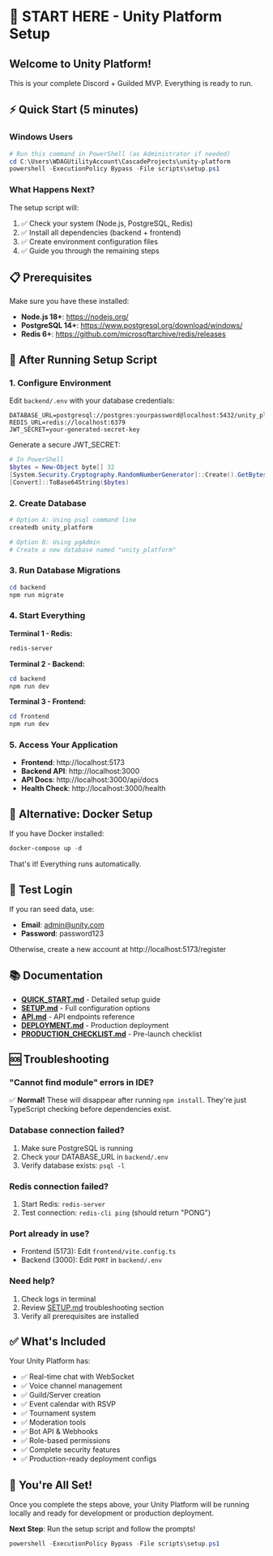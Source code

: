 # 🚀 START HERE - Unity Platform Setup

## Welcome to Unity Platform!

This is your complete Discord + Guilded MVP. Everything is ready to run.

## ⚡ Quick Start (5 minutes)

### Windows Users
```powershell
# Run this command in PowerShell (as Administrator if needed)
cd C:\Users\WDAGUtilityAccount\CascadeProjects\unity-platform
powershell -ExecutionPolicy Bypass -File scripts\setup.ps1
```

### What Happens Next?
The setup script will:
1. ✅ Check your system (Node.js, PostgreSQL, Redis)
2. ✅ Install all dependencies (backend + frontend)
3. ✅ Create environment configuration files
4. ✅ Guide you through the remaining steps

## 📋 Prerequisites

Make sure you have these installed:
- **Node.js 18+**: https://nodejs.org/
- **PostgreSQL 14+**: https://www.postgresql.org/download/windows/
- **Redis 6+**: https://github.com/microsoftarchive/redis/releases

## 🎯 After Running Setup Script

### 1. Configure Environment
Edit `backend/.env` with your database credentials:
```env
DATABASE_URL=postgresql://postgres:yourpassword@localhost:5432/unity_platform
REDIS_URL=redis://localhost:6379
JWT_SECRET=your-generated-secret-key
```

Generate a secure JWT_SECRET:
```powershell
# In PowerShell
$bytes = New-Object byte[] 32
[System.Security.Cryptography.RandomNumberGenerator]::Create().GetBytes($bytes)
[Convert]::ToBase64String($bytes)
```

### 2. Create Database
```powershell
# Option A: Using psql command line
createdb unity_platform

# Option B: Using pgAdmin
# Create a new database named "unity_platform"
```

### 3. Run Database Migrations
```powershell
cd backend
npm run migrate
```

### 4. Start Everything

**Terminal 1 - Redis:**
```powershell
redis-server
```

**Terminal 2 - Backend:**
```powershell
cd backend
npm run dev
```

**Terminal 3 - Frontend:**
```powershell
cd frontend
npm run dev
```

### 5. Access Your Application
- **Frontend**: http://localhost:5173
- **Backend API**: http://localhost:3000
- **API Docs**: http://localhost:3000/api/docs
- **Health Check**: http://localhost:3000/health

## 🐳 Alternative: Docker Setup

If you have Docker installed:
```powershell
docker-compose up -d
```

That's it! Everything runs automatically.

## 🧪 Test Login

If you ran seed data, use:
- **Email**: admin@unity.com
- **Password**: password123

Otherwise, create a new account at http://localhost:5173/register

## 📚 Documentation

- **[QUICK_START.md](./QUICK_START.md)** - Detailed setup guide
- **[SETUP.md](./SETUP.md)** - Full configuration options
- **[API.md](./API.md)** - API endpoints reference
- **[DEPLOYMENT.md](./DEPLOYMENT.md)** - Production deployment
- **[PRODUCTION_CHECKLIST.md](./PRODUCTION_CHECKLIST.md)** - Pre-launch checklist

## 🆘 Troubleshooting

### "Cannot find module" errors in IDE?
✅ **Normal!** These will disappear after running `npm install`. They're just TypeScript checking before dependencies exist.

### Database connection failed?
1. Make sure PostgreSQL is running
2. Check your DATABASE_URL in `backend/.env`
3. Verify database exists: `psql -l`

### Redis connection failed?
1. Start Redis: `redis-server`
2. Test connection: `redis-cli ping` (should return "PONG")

### Port already in use?
- Frontend (5173): Edit `frontend/vite.config.ts`
- Backend (3000): Edit `PORT` in `backend/.env`

### Need help?
1. Check logs in terminal
2. Review [SETUP.md](./SETUP.md) troubleshooting section
3. Verify all prerequisites are installed

## ✅ What's Included

Your Unity Platform has:
- ✅ Real-time chat with WebSocket
- ✅ Voice channel management
- ✅ Guild/Server creation
- ✅ Event calendar with RSVP
- ✅ Tournament system
- ✅ Moderation tools
- ✅ Bot API & Webhooks
- ✅ Role-based permissions
- ✅ Complete security features
- ✅ Production-ready deployment configs

## 🎉 You're All Set!

Once you complete the steps above, your Unity Platform will be running locally and ready for development or production deployment.

**Next Step**: Run the setup script and follow the prompts!

```powershell
powershell -ExecutionPolicy Bypass -File scripts\setup.ps1
```
